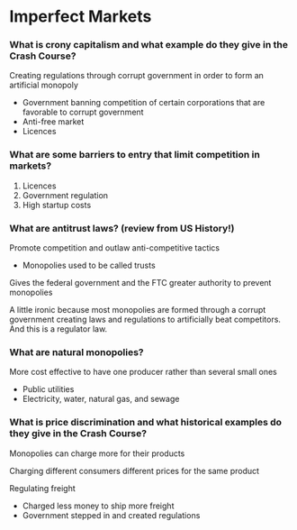 # Imperfect Markets

### What is crony capitalism and what example do they give in the Crash Course? 

Creating regulations through corrupt government in order to form an artificial
monopoly
- Government banning competition of certain corporations that are favorable to
  corrupt government
- Anti-free market
- Licences

### What are some barriers to entry that limit competition in markets?

1. Licences
2. Government regulation
3. High startup costs

### What are antitrust laws? (review from US History!)

Promote competition and outlaw anti-competitive tactics
- Monopolies used to be called trusts

Gives the federal government and the FTC greater authority to prevent
monopolies

A little ironic because most monopolies are formed through a corrupt government
creating laws and regulations to artificially beat competitors. And this is a
regulator law.
 
### What are natural monopolies?

More cost effective to have one producer rather than several small ones
- Public utilities
- Electricity, water, natural gas, and sewage

### What is price discrimination and what historical examples do they give in the Crash Course?

Monopolies can charge more for their products

Charging different consumers different prices for the same product

Regulating freight
- Charged less money to ship more freight
- Government stepped in and created regulations 

